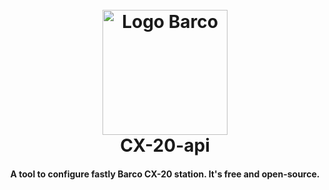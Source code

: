 <h1 align="center">
  <br>
  <a href="https://www.barco.com/en/"><img src="https://www.cap-visio.com/wp-content/uploads/2020/11/Barco-Logo-900x244.png" alt="Logo Barco" width="200"></a>
  <br>
  CX-20-api
  <br>
</h1>

<h4 align="center">A tool to configure fastly Barco CX-20 station. It's free and open-source.</h4>
